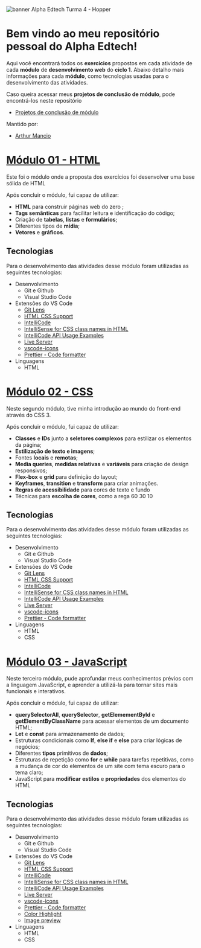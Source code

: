 
![banner Alpha Edtech Turma 4 - Hopper](https://edtech-uploads.s3.amazonaws.com/userfiles/files/Padr%C3%A3o%20HOPPER%283%29.jpg)
# Bem vindo ao meu repositório pessoal do Alpha Edtech!

Aqui você encontrará todos os **exercícios** propostos em cada atividade de cada **módulo** de **desenvolvimento web** do **ciclo 1**. 
Abaixo detalho mais informações para cada **módulo**, como tecnologias usadas para o desenvolvimento das atividades.

Caso queira acessar meus **projetos de conclusão de módulo**, pode encontrá-los neste repositório

 - [Projetos de conclusão de módulo](https://github.com/lets2/Ciclo01-trabalhos-em-equipe)

Mantido por: 
 - [Arthur Mancio](https://www.linkedin.com/in/arthur-mancio-sales-5446301b8/)

# [Módulo 01 - HTML](https://github.com/arthurMancioSales/alpha-edtech/tree/main/front-end/html)

Este foi o módulo onde a proposta dos exercícios foi desenvolver uma base sólida de HTML 

Após concluir o módulo, fui capaz de utilizar:

 - **HTML** para construir páginas web do zero ; 
 - **Tags semânticas** para facilitar leitura e identificação do código;
 -  Criação de **tabelas**, **listas** e **formulários**;
 - Diferentes tipos de **mídia**;
 -   **Vetores** e **gráficos**.

## Tecnologias

Para o desenvolvimento das atividades desse módulo foram utilizadas as seguintes tecnologias:

 - Desenvolvimento
	 - Git e Github
	 - Visual Studio Code
 - Extensões do VS Code
	 - [Git Lens](https://marketplace.visualstudio.com/items?itemName=eamodio.gitlens)
	 - [HTML CSS Support](https://marketplace.visualstudio.com/items?itemName=ecmel.vscode-html-css)
	 - [IntelliCode](https://marketplace.visualstudio.com/items?itemName=VisualStudioExptTeam.vscodeintellicode)
	 - [IntelliSense for CSS class names in HTML](https://marketplace.visualstudio.com/items?itemName=Zignd.html-css-class-completion)
	 - [IntelliCode API Usage Examples](https://marketplace.visualstudio.com/items?itemName=VisualStudioExptTeam.intellicode-api-usage-examples)
	 - [Live Server](https://marketplace.visualstudio.com/items?itemName=ritwickdey.LiveServer)
	 - [vscode-icons](https://marketplace.visualstudio.com/items?itemName=vscode-icons-team.vscode-icons)
	 - [Prettier - Code formatter](https://marketplace.visualstudio.com/items?itemName=esbenp.prettier-vscode)
 - Linguagens
	 - HTML

# [Módulo 02 - CSS](https://github.com/arthurMancioSales/alpha-edtech/tree/main/front-end/CSS)

Neste segundo módulo, tive minha introdução ao mundo do front-end através do CSS 3.

Após concluir o módulo, fui capaz de utilizar:

 - **Classes** e **IDs** junto a **seletores complexos** para estilizar os elementos da página; 
 - **Estilização de texto e imagens**;
 - Fontes **locais** e **remotas**;
 - **Media queries**,  **medidas relativas** e **variáveis** para criação de design responsivos;
 - **Flex-box** e **grid** para definição do layout;
 -   **Keyframes**, **transition** e **transform** para criar animações.
 - **Regras de acessibilidade** para cores de texto e fundo
 - Técnicas para **escolha de cores**, como a rega 60 30 10
 
## Tecnologias

 Para o desenvolvimento das atividades desse módulo foram utilizadas as seguintes tecnologias:

 - Desenvolvimento
	 - Git e Github
	 - Visual Studio Code
 - Extensões do VS Code
	 - [Git Lens](https://marketplace.visualstudio.com/items?itemName=eamodio.gitlens)
	 - [HTML CSS Support](https://marketplace.visualstudio.com/items?itemName=ecmel.vscode-html-css)
	 - [IntelliCode](https://marketplace.visualstudio.com/items?itemName=VisualStudioExptTeam.vscodeintellicode)
	 - [IntelliSense for CSS class names in HTML](https://marketplace.visualstudio.com/items?itemName=Zignd.html-css-class-completion)
	 - [IntelliCode API Usage Examples](https://marketplace.visualstudio.com/items?itemName=VisualStudioExptTeam.intellicode-api-usage-examples)
	 - [Live Server](https://marketplace.visualstudio.com/items?itemName=ritwickdey.LiveServer)
	 - [vscode-icons](https://marketplace.visualstudio.com/items?itemName=vscode-icons-team.vscode-icons)
	 - [Prettier - Code formatter](https://marketplace.visualstudio.com/items?itemName=esbenp.prettier-vscode)
 - Linguagens
	 - HTML
	 - CSS

# [Módulo 03 - JavaScript](https://github.com/arthurMancioSales/alpha-edtech/tree/main/javascript)

Neste terceiro módulo, pude aprofundar meus conhecimentos prévios com a linguagem JavaScript, e aprender a utilizá-la para tornar sites mais funcionais e interativos.

Após concluir o módulo, fui capaz de utilizar:

 - **querySelectorAll**, **querySelector**, **getElemementById** e **getElementByClassName** para  acessar elementos de um documento HTML;
 - **Let** e **const** para armazenamento de dados;
 - Estruturas condicionais como **If**, **else if** e **else** para criar lógicas de negócios;
 - Diferentes **tipos** primitivos de **dados**;
 - Estruturas de repetição como **for** e **while** para tarefas repetitivas, como a mudança de cor do elementos de um site com tema escuro para o tema claro; 
 - JavaScript para **modificar** **estilos** e **propriedades** dos elementos do HTML
 
## Tecnologias

 Para o desenvolvimento das atividades desse módulo foram utilizadas as seguintes tecnologias:

 - Desenvolvimento
	 - Git e Github
	 - Visual Studio Code
 - Extensões do VS Code
	 - [Git Lens](https://marketplace.visualstudio.com/items?itemName=eamodio.gitlens)
	 - [HTML CSS Support](https://marketplace.visualstudio.com/items?itemName=ecmel.vscode-html-css)
	 - [IntelliCode](https://marketplace.visualstudio.com/items?itemName=VisualStudioExptTeam.vscodeintellicode)
	 - [IntelliSense for CSS class names in HTML](https://marketplace.visualstudio.com/items?itemName=Zignd.html-css-class-completion)
	 - [IntelliCode API Usage Examples](https://marketplace.visualstudio.com/items?itemName=VisualStudioExptTeam.intellicode-api-usage-examples)
	 - [Live Server](https://marketplace.visualstudio.com/items?itemName=ritwickdey.LiveServer)
	 - [vscode-icons](https://marketplace.visualstudio.com/items?itemName=vscode-icons-team.vscode-icons)
	 - [Prettier - Code formatter](https://marketplace.visualstudio.com/items?itemName=esbenp.prettier-vscode)
	 - [Color Highlight](https://marketplace.visualstudio.com/items?itemName=naumovs.color-highlight)
	 - [Image preview](https://marketplace.visualstudio.com/items?itemName=kisstkondoros.vscode-gutter-preview)
 - Linguagens
	 - HTML
	 - CSS
